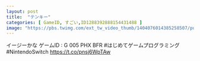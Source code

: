 ```yaml
---
layout: post
title:  "テンキー"
categories: [ GameID, すごい,ID1288392888154431488 ]
image: "https://pbs.twimg.com/ext_tw_video_thumb/1404076014385258507/pu/img/WqLEuQRd0aBwoq6d.jpg"
---
```

イージーかな
ゲームID : G 005 PHX BFR
 #はじめてゲームプログラミング #NintendoSwitch https://t.co/pnsj6WpTAw
